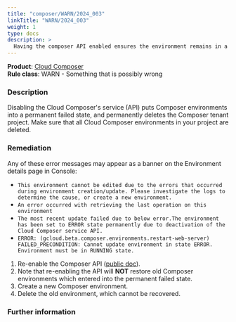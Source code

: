 ```yaml
---
title: "composer/WARN/2024_003"
linkTitle: "WARN/2024_003"
weight: 1
type: docs
description: >
  Having the composer API enabled ensures the environment remains in a healthy state.
---
```


**Product**: [Cloud Composer](https://cloud.google.com/composer)\
**Rule class**: WARN - Something that is possibly wrong

### Description

Disabling the Cloud Composer's service (API) puts Composer environments into a
permanent failed state, and permanently deletes the Composer tenant project.
Make sure that all Cloud Composer environments in your project are deleted.

### Remediation

Any of these error messages may appear as a banner on the Environment details page in Console:

  - ```This environment cannot be edited due to the errors that occurred during environment creation/update. Please investigate the logs to determine the cause, or create a new environment.```
  - ```An error occurred with retrieving the last operation on this environment```
  - ```The most recent update failed due to below error.The environment has been set to ERROR state permanently due to deactivation of the Cloud Composer service API.```
  - ```ERROR: (gcloud.beta.composer.environments.restart-web-server) FAILED_PRECONDITION: Cannot update environment in state ERROR. Environment must be in RUNNING state.```

1. Re-enable the Composer API ([public doc](https://cloud.google.com/composer/docs/composer-2/enable-composer-service)).
2. Note that re-enabling the API will **NOT** restore old Composer environments which entered into the permanent failed state.
3. Create a new Composer environment.
4. Delete the old environment, which cannot be recovered.

### Further information
